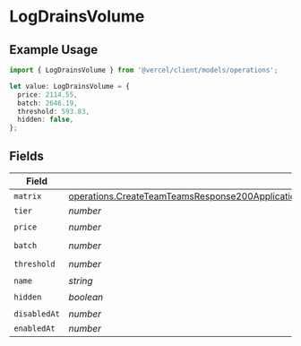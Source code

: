 # LogDrainsVolume

## Example Usage

```typescript
import { LogDrainsVolume } from '@vercel/client/models/operations';

let value: LogDrainsVolume = {
  price: 2114.55,
  batch: 2646.19,
  threshold: 593.83,
  hidden: false,
};
```

## Fields

| Field        | Type                                                                                                                                                                                                                                 | Required           | Description |
| ------------ | ------------------------------------------------------------------------------------------------------------------------------------------------------------------------------------------------------------------------------------ | ------------------ | ----------- |
| `matrix`     | [operations.CreateTeamTeamsResponse200ApplicationJSONResponseBodyBillingInvoiceItemsLogDrainsVolumeMatrix](../../models/operations/createteamteamsresponse200applicationjsonresponsebodybillinginvoiceitemslogdrainsvolumematrix.md) | :heavy_minus_sign: | N/A         |
| `tier`       | _number_                                                                                                                                                                                                                             | :heavy_minus_sign: | N/A         |
| `price`      | _number_                                                                                                                                                                                                                             | :heavy_check_mark: | N/A         |
| `batch`      | _number_                                                                                                                                                                                                                             | :heavy_check_mark: | N/A         |
| `threshold`  | _number_                                                                                                                                                                                                                             | :heavy_check_mark: | N/A         |
| `name`       | _string_                                                                                                                                                                                                                             | :heavy_minus_sign: | N/A         |
| `hidden`     | _boolean_                                                                                                                                                                                                                            | :heavy_check_mark: | N/A         |
| `disabledAt` | _number_                                                                                                                                                                                                                             | :heavy_minus_sign: | N/A         |
| `enabledAt`  | _number_                                                                                                                                                                                                                             | :heavy_minus_sign: | N/A         |
